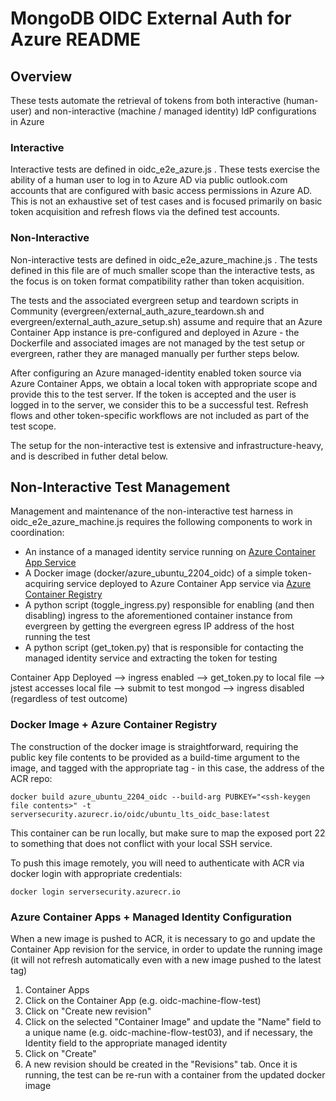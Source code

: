 # MongoDB OIDC External Auth for Azure README

## Overview

These tests automate the retrieval of tokens from both interactive (human-user) and non-interactive (machine / managed identity) IdP configurations in Azure

### Interactive

Interactive tests are defined in oidc_e2e_azure.js . These tests exercise the ability of a human user to log in to Azure AD via public outlook.com accounts that are configured with basic access permissions in Azure AD. This is not an exhaustive set of test cases and is focused primarily on basic token acquisition and refresh flows via the defined test accounts.

### Non-Interactive

Non-interactive tests are defined in oidc_e2e_azure_machine.js . The tests defined in this file are of much smaller scope than the interactive tests, as the focus is on token format compatibility rather than token acquisition.

The tests and the associated evergreen setup and teardown scripts in Community (evergreen/external_auth_azure_teardown.sh and evergreen/external_auth_azure_setup.sh) assume and require that an Azure Container App instance is pre-configured and deployed in Azure - the Dockerfile and associated images are not managed by the test setup or evergreen, rather they are managed manually per further steps below.

After configuring an Azure managed-identity enabled token source via Azure Container Apps, we obtain a local token with appropriate scope and provide this to the test server. If the token is accepted and the user is logged in to the server, we consider this to be a successful test. Refresh flows and other token-specific workflows are not included as part of the test scope.

The setup for the non-interactive test is extensive and infrastructure-heavy, and is described in futher detal below.

## Non-Interactive Test Management

Management and maintenance of the non-interactive test harness in oidc_e2e_azure_machine.js requires the following components to work in coordination:

- An instance of a managed identity service running on [Azure Container App Service](https://azure.microsoft.com/en-us/products/container-apps)
- A Docker image (docker/azure_ubuntu_2204_oidc) of a simple token-acquiring service deployed to Azure Container App service via [Azure Container Registry](https://azure.microsoft.com/en-us/products/container-registry)
- A python script (toggle_ingress.py) responsible for enabling (and then disabling) ingress to the aforementioned container instance from evergreen by getting the evergreen egress IP address of the host running the test
- A python script (get_token.py) that is responsible for contacting the managed identity service and extracting the token for testing

Container App Deployed --> ingress enabled --> get_token.py to local file --> jstest accesses local file --> submit to test mongod --> ingress disabled (regardless of test outcome)

### Docker Image + Azure Container Registry

The construction of the docker image is straightforward, requiring the public key file contents to be provided as a build-time argument to the image, and tagged with the appropriate tag - in this case, the address of the ACR repo:

`docker build azure_ubuntu_2204_oidc --build-arg PUBKEY="<ssh-keygen file contents>" -t serversecurity.azurecr.io/oidc/ubuntu_lts_oidc_base:latest`

This container can be run locally, but make sure to map the exposed port 22 to something that does not conflict with your local SSH service.

To push this image remotely, you will need to authenticate with ACR via docker login with appropriate credentials:

`docker login serversecurity.azurecr.io`

### Azure Container Apps + Managed Identity Configuration

When a new image is pushed to ACR, it is necessary to go and update the Container App revision for the service, in order to update the running image (it will not refresh automatically even with a new image pushed to the latest tag)

1. Container Apps
2. Click on the Container App (e.g. oidc-machine-flow-test)
3. Click on "Create new revision"
4. Click on the selected "Container Image" and update the "Name" field to a unique name (e.g. oidc-machine-flow-test03), and if necessary, the Identity field to the appropriate managed identity
5. Click on "Create"
6. A new revision should be created in the "Revisions" tab. Once it is running, the test can be re-run with a container from the updated docker image
